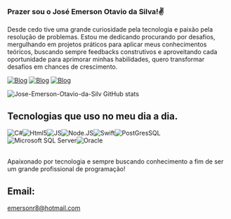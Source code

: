 ### Prazer sou o José Emerson Otavio da Silva!✌️

Desde cedo tive uma grande curiosidade pela tecnologia e paixão pela resolução de problemas. Estou me dedicando procurando por desafios, mergulhando em projetos práticos para aplicar meus conhecimentos teóricos, buscando sempre feedbacks construtivos e aproveitando cada oportunidade para aprimorar minhas habilidades, quero transformar desafios em chances de crescimento.

[![Blog](https://img.shields.io/badge/Facebook-1877F2?style=for-the-badge&logo=facebook&logoColor=white)](https://www.facebook.com/emerson.otavio.16)
[![Blog](https://img.shields.io/badge/Instagram-E4405F?style=for-the-badge&logo=instagram&logoColor=white)](https://www.instagram.com/emersonr80/)
[![Blog](https://img.shields.io/badge/LinkedIn-0077B5?style=for-the-badge&logo=linkedin&logoColor=white)](https://www.linkedin.com/in/jos%C3%A9-emerson-otavio-da-silva-38820ba6/)

![Jose-Emerson-Otavio-da-Silv GitHub stats](https://github-readme-stats.vercel.app/api?username=Jose-Emerson-Otavio-da-Silva&show_icons=true&theme=dracula)

## Tecnologias que uso no meu dia a dia.

<div>
    <img align="center" alt="C#" src="https://img.shields.io/badge/C%23-239120?style=for-the-badge&logo=c-sharp&logoColor=white"><img align="center" alt="Html5" src="https://img.shields.io/badge/HTML-239120?style=for-the-badge&logo=html5&logoColor=white"><img align="center" alt="JS" src="https://img.shields.io/badge/JavaScript-F7DF1E?style=for-the-badge&logo=javascript&logoColor=black"><img align="center" alt="Node.JS" src="https://img.shields.io/badge/Node.js-43853D?style=for-the-badge&logo=node.js&logoColor=white"><img align="center" alt="Swift" src="https://img.shields.io/badge/Swift-FA7343?style=for-the-badge&logo=swift&logoColor=whitee"><img align="center" alt="PostGresSQL" src="https://img.shields.io/badge/PostgreSQL-316192?style=for-the-badge&logo=postgresql&logoColor=white"><img align="center" alt="Microsoft SQL Server" src="https://img.shields.io/badge/Microsoft_SQL_Server-CC2927?style=for-the-badge&logo=microsoft-sql-server&logoColor=white"><img align="center" alt="Oracle" src="https://img.shields.io/badge/Oracle-F80000?style=for-the-badge&logo=oracle&logoColor=black">
</div></Br>


Apaixonado por tecnologia e sempre buscando conhecimento a fim de ser um grande profissional de programação!

## Email:
emersonr8@hotmail.com
